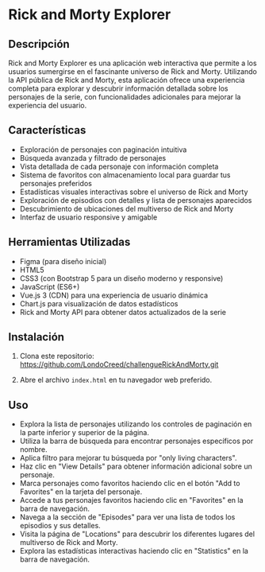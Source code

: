 # Rick and Morty Explorer

## Descripción
Rick and Morty Explorer es una aplicación web interactiva que permite a los usuarios sumergirse en el fascinante universo de Rick and Morty. Utilizando la API pública de Rick and Morty, esta aplicación ofrece una experiencia completa para explorar y descubrir información detallada sobre los personajes de la serie, con funcionalidades adicionales para mejorar la experiencia del usuario.

## Características
- Exploración de personajes con paginación intuitiva
- Búsqueda avanzada y filtrado de personajes
- Vista detallada de cada personaje con información completa
- Sistema de favoritos con almacenamiento local para guardar tus personajes preferidos
- Estadísticas visuales interactivas sobre el universo de Rick and Morty
- Exploración de episodios con detalles y lista de personajes aparecidos
- Descubrimiento de ubicaciones del multiverso de Rick and Morty
- Interfaz de usuario responsive y amigable

## Herramientas Utilizadas
- Figma (para diseño inicial)
- HTML5
- CSS3 (con Bootstrap 5 para un diseño moderno y responsive)
- JavaScript (ES6+)
- Vue.js 3 (CDN) para una experiencia de usuario dinámica
- Chart.js para visualización de datos estadísticos
- Rick and Morty API para obtener datos actualizados de la serie

## Instalación
1. Clona este repositorio: https://github.com/LondoCreed/challengueRickAndMorty.git

2. Abre el archivo `index.html` en tu navegador web preferido.

## Uso
- Explora la lista de personajes utilizando los controles de paginación en la parte inferior y superior de la página.
- Utiliza la barra de búsqueda para encontrar personajes específicos por nombre.
- Aplica filtro para mejorar tu búsqueda por "only living characters".
- Haz clic en "View Details" para obtener información adicional sobre un personaje.
- Marca personajes como favoritos haciendo clic en el botón "Add to Favorites" en la tarjeta del personaje.
- Accede a tus personajes favoritos haciendo clic en "Favorites" en la barra de navegación.
- Navega a la sección de "Episodes" para ver una lista de todos los episodios y sus detalles.
- Visita la página de "Locations" para descubrir los diferentes lugares del multiverso de Rick and Morty.
- Explora las estadísticas interactivas haciendo clic en "Statistics" en la barra de navegación.
